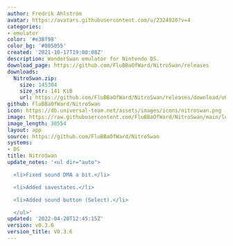 ```yaml
---
author: Fredrik Ahlström
avatar: https://avatars.githubusercontent.com/u/2324920?v=4
categories:
- emulator
color: '#e38f98'
color_bg: '#805055'
created: '2021-10-17T19:00:08Z'
description: WonderSwan emulator for Nintendo DS.
download_page: https://github.com/FluBBaOfWard/NitroSwan/releases
downloads:
  NitroSwan.zip:
    size: 145304
    size_str: 141 KiB
    url: https://github.com/FluBBaOfWard/NitroSwan/releases/download/v0.3.6/NitroSwan.zip
github: FluBBaOfWard/NitroSwan
icon: https://db.universal-team.net/assets/images/icons/nitroswan.png
image: https://raw.githubusercontent.com/FluBBaOfWard/NitroSwan/main/logo.png
image_length: 38554
layout: app
source: https://github.com/FluBBaOfWard/NitroSwan
systems:
- DS
title: NitroSwan
update_notes: '<ul dir="auto">

  <li>Fixed sound DMA a bit.</li>

  <li>Added savestates.</li>

  <li>Added sound button (Select).</li>

  </ul>'
updated: '2022-04-20T12:45:15Z'
version: v0.3.6
version_title: V0.3.6
---
```

